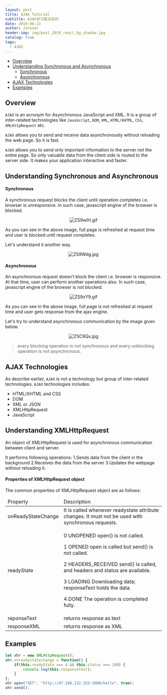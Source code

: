 ```yaml
---
layout: post
title: AJAX Tutorial
subtitle: AJAX学习笔记系列
date: 2019-06-21
author: Jalever
header-img: img/post_2019_react_bg_shadow.jpg
catalog: true
tags:
  - AJAX
---
```


- [Overview](#overview)
- [Understanding Synchronous and Asynchronous](#understanding-synchronous-and-asynchronous)
    - [Synchronous](#synchronous)
    - [Asynchronous](#asynchronous)
- [AJAX Technologies](#ajax-technologies)
- [Examples](#examples)


## Overview
`AJAX` is an acronym for Asynchronous JavaScript and XML. It is a group of inter-related technologies like `JavaScript`, `DOM`, `XML`, `HTML/XHTML`, `CSS`, `XMLHttpRequest` etc.

`AJAX` allows you to send and receive data asynchronously without reloading the web page. So it is fast.

`AJAX` allows you to send only important information to the server not the entire page. So only valuable data from the client side is routed to the server side. It makes your application interactive and faster.

## Understanding Synchronous and Asynchronous

#### Synchronous
A synchronous request blocks the client until operation completes i.e. browser is unresponsive. In such case, javascript engine of the browser is blocked.

<p align="center"><img src="https://s2.ax1x.com/2019/06/21/ZS9wIH.gif" alt="ZS9wIH.gif" border="0" /></p>

As you can see in the above image, full page is refreshed at request time and user is blocked until request completes.

Let's understand it another way.

<p align="center"><img src="https://s2.ax1x.com/2019/06/21/ZS9Wdg.jpg" alt="ZS9Wdg.jpg" border="0" /></p>


#### Asynchronous
An asynchronous request doesn’t block the client i.e. browser is responsive. At that time, user can perform another operations also. In such case, javascript engine of the browser is not blocked.

<p align="center"><img src="https://s2.ax1x.com/2019/06/21/ZS9xY9.gif" alt="ZS9xY9.gif" border="0" /></p>

As you can see in the above image, full page is not refreshed at request time and user gets response from the ajax engine.

Let's try to understand asynchronous communication by the image given below.

<p align="center"><img src="https://s2.ax1x.com/2019/06/21/ZSC9Qx.jpg" alt="ZSC9Qx.jpg" border="0" /></p>

> every blocking operation is not synchronous and every unblocking operation is not asynchronous.

## AJAX Technologies
As describe earlier, `AJAX` is not a technology but group of inter-related technologies. `AJAX` technologies includes:
- HTML/XHTML and CSS
- DOM
- XML or JSON
- XMLHttpRequest
- JavaScript

## Understanding XMLHttpRequest
An object of XMLHttpRequest is used for asynchronous communication between client and server.

It performs following operations:
1.Sends data from the client in the background
2.Receives the data from the server
3.Updates the webpage without reloading it.

#### Properties of XMLHttpRequest object
The common properties of XMLHttpRequest object are as follows:

<table>
    <thead>
        <tr>
            <td>Property</td>
            <td>Description</td>
        </tr>
    </thead>
    <tbody>
        <tr>
            <td>onReadyStateChange</td>
            <td>It is called whenever readystate attribute changes. It must not be used with synchronous requests.</td>
        </tr>
        <tr>
            <td>readyState</td>
            <td>
                <p>0&nbsp;UNOPENED&nbsp;open() is not called.</p>
                <p>1&nbsp;OPENED&nbsp;open is called but send() is not called.</p>
                <p>2&nbsp;HEADERS_RECEIVED&nbsp;send() is called, and headers and status are available.</p>
                <p>3&nbsp;LOADING&nbsp;Downloading data; responseText holds the data.</p>
                <p>4&nbsp;DONE&nbsp;The operation is completed fully.</p>
            </td>
        </tr>
        <tr>
            <td>reponseText</td>
            <td>returns response as text</td>
        </tr>
        <tr>
            <td>responseXML</td>
            <td>returns response as XML</td>
        </tr>
    </tbody>
</table>

## Examples
```js
let xhr = new XMLHttpRequest();
xhr.onreadystatechange = function() {
    if(this.readyState === 4 && this.status === 200) {
        console.log(this.responseText);
    }
};
xhr.open("GET", "http://47.106.132.253:3000/hello", true);
xhr.send();
```
